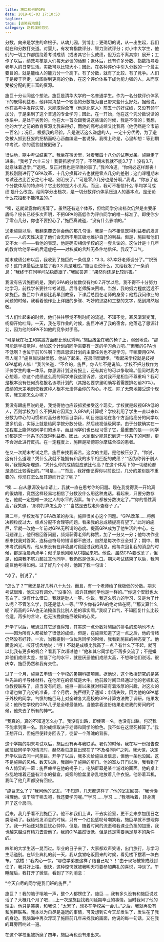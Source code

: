 ```yaml
---
title: 施巨和他的GPA
date: 2019-05-03 17:10:53
tagline: 
tags: [谈笑有鸿儒]
category: 路转溪桥忽见
---
```

分数，向来是学生的命根子。从幼儿园，到博士；更确切的说，从一出生起，我们就在和分数打交道。对婴儿，有发育指数评分、智力测试评分；对小中大学生，他们的一切工作都围绕着考试成绩（或者其它什么成绩，但万变不离其宗）展开；工作了以后，绩效考核是人们每天必谈的话题；退休后，还有许多分数、指数指导着老年人的日常生活。实数可以比较大小；因此，在各种评价中引入分数的一个最主要目的，就是能给人的能力分一个高下。有了分数，就有了比较、有了竞争。人们于是疲于奔走，试图得到更高的分数，在这个评价体系下成为能力强的人，从而享受被分配的更丰富的资源。  

施巨十分认同这个想法。施巨是清华大学的一名普通学生。作为一名分数评价体系下的既得利益者，他非常清楚一个较高的分数能为自己带来些什么好处。据他说，他在高考中发挥失常，未能取得全市（他是北京人）前五十的好成绩，又没有领军加分，于是来到了这个普通的专业学习；因此，在一开始，他在这个凭分数说话的体系中，是处于劣势的。他在大一首次跟我说这些话的时候，我是不信的；我想，他的大学之前的教育资源比我来得好，而他的高考成绩又比我高（他仍然是全市前一百名）；况且，根据我的经验，凡是说话这么谦虚的人，一定十分优秀，为了避免被人抓到狂妄的把柄而呕心沥血编造一套说辞。我嘴上称是，心里却想：等到期中考试，你的谎言就被戳破了。  

很快地，期中考试结束了。我坐在宿舍里，对着我四十八分的试卷发呆。施巨走了进来。“我考了六十三分！我要抓紧学习了，不然期末我就不能3.7了！没有3.7，就意味着退学。”“退吧。反正对我也是早晚的事了。”我冷冷道。“你何必这样颓丧！我校刚刚进行了GPA改革，十几分换算过去也就是零点几分的差别；这门课程期末考试还占比百分之七十呢。别沮丧了。”“可是零点几分也是分啊，”我说，“你忘了这个分数体系的特点吗？它比较的是大小关系。而且，我可不相信什么‘平均学习成绩’是什么改变。给同学分出档次，是一切分数评价体系压迫人的基本点，是无论什么花招都不能掩盖的。”  

 “唉，这就显露你的浅薄了。虽然还有这个体系，但给同学分出档次仍然是主要矛盾吗？校长已经多次声明，不把GPA的高低作为评价同学的唯一标准了。即使你少了零点几分，你也不要担心了，”施巨真诚道，“没有什么影响的。”  

送走施巨以后，我翻来覆去体会他的那几句话。我是一向不相信既得利益者的发言的——人的天性决定了他们会无所不用其极地维护自己的利益。但是，施巨和他们又不太一样——看他的表现，他是确实相信学校的这一套言论的。这估计是十几年的教育给他带来的后遗症吧——对权威的言辞无条件地信任。我叹了口气。  

期末成绩公布以后，我收到了施巨的一条信息：“3.3，87.幸好老师调分了。”“祝贺你！这门课最后还是拉了我0.3.真是难过。”施巨没说什么，又给我发了一条消息：“我终于在同学间站稳脚跟了。”我回答道：“果然你还是比较厉害。”   

我没有告诉施巨的是，我的GPA的分位数仅有约0.7.开学以后，我不得不十分努力地学习，前找学长要往年考试题，后寻老师解决困难。当然，我的努力程度远远不如施巨。施巨每节课都比我早到教室，下课后总围在老师的身旁；他找我问作业的问题的时候，我看着他作业上详细的步骤、巧妙的思路和工整的文字，感到肃然起敬。    

当人们忙起来的时候，他们往往察觉不到时间的流逝。不知不觉，寒风渐渐变薄，杨柳开始吐绿。一天，我在写作业的时候，施巨冲进了我的宿舍。他落选了思源计划，因为他的GPA不如他的竞争对手高。  

 “可是我在社工和实践方面都比他优秀啊。”施巨瘫坐在我的椅子上，弱弱地说。“那可能是学校觉得，参加这个计划的同学需要有一定的学习余力吧。”“但我的GPA也不低啊？也位于前10%啊？而且思源计划的主要任务也不是学习，干嘛要用GPA筛人呢？”施巨越说越愤怒，他站了起来，在房间里踱步。“看起来学校就是歧视GPA低的人嘛！”我苦笑道，“不会的，施巨。你去年不是说嘛，学校不把分数作为评价学生的唯一体系。你思源计划没有报上，还有其它的可以争取嘛。”但同时我内心想着，你这个成绩这么高的同学来我这里诉苦，这对我不是相当不尊重吗？我可是根本没有任何资格报名该项计划的（其报名要求里明确写着需要排名前20%）。成绩的天差地别使我这种人根本无法体会你的内心。不过，除了无奈地接受这个现实，我又能怎么办呢？  

我没有跟施巨说的是，我觉得他也应该抓紧接受这个现实。学校就是歧视GPA低的人，否则学校为什么不把其它因素加入GPA的计算呢？学校利用了学生一直以来以分数为中心的习惯和对高分者的盲目崇拜，明目张胆地在各个方面给高分的同学以更多机会，实际上就是给同学按分数分级，然后歧视低级同学。由于分数确实在一定程度上能体现同学们的水平，而且同学们也已经习惯了它，最重要的是——同学们都是这一体系下的既得利益者。因此，大家很少能意识到这一体系下的问题，更不会对此进行反抗。在一定程度上，施巨是斯德哥尔摩综合征的患者。  

在又一次期末考试之后，施巨来找我诉苦。这次的主题，是他被压分了。“你说，这有什么道理？凭什么我就不能拥有和我的水平相匹配的成绩？”“因为你弱于别人啊，”我慢条斯理道，“凭什么你的成绩就应该比他高？在这个体系下的一切结论都是通过比较得出的。”“可是……”“而且，我好像记得你以前说过，几分的差别是不重要的。你现在怎么反其道而行之了呢？”    

 “唉……自从思源没有申请上，我就一直在思考你的问题。现在我觉得我一开始真的很幼稚，竟然这样轻易地相信了分数没什么用这种鬼话。看起来，只要分数存在，他就一定是唯一决定人的水平的因素。每个人都被分数决定了。”“你的悟性真高，”我笑道，“那你打算怎么办？”“当然是去找老师查卷子了。”  

第二年，学校发布了GPA改革的办法。施巨很关心这个问题。“GPA改革……将解决颗粒度过大、绩点分配不合理等问题。看来我的总成绩提高有望了。”此时的施巨，早就一改他一年前对GPA无所谓的态度。提高GPA成为了他生活的中心。在习题课上，他积极回答问题，频频获得老师的称赞，加了一分又一分；他每次作业都来找我对答案，连标点符号的错误都不放过，自然是每次作业全对了；期中、期末考试前两周，他从来没有在非凌晨时段回过我的消息。他每次回复我的消息的时候，都是凌晨两点半；似乎是他刚刚从C楼回来吧。他说，虽然GPA要改革了，但是，如果我不努力超过其他同学，我仍然是低劣人口。期末考试结束了以后，我问施巨他考得如何。过了好几个小时，他回了我一句话：  

 “凉了。别说了。”  

 “怎么了？”“我还是好几科八十九分。而且，有一个老师给了我极低的分数。期末考试很难，他又没有调分。”“没事的，或许其他同学也是一样的。”“你这个安慰也太苍白了。没有什么借口，我就是逊人一等。你说，我这么努力的学习，又是为了什么呢？不管怎么学，我还是低人一等。”“至少你有GPA的绝对值在啊。”“那又算什么呢？再高的GPA也无法掩盖我比别人差的事实啊。”我叹了口气，不知回复什么比较合适。再多的言论，也无法挽救施巨破碎的心灵。  

开学了以后，我通过其它途径得知，其实这一点分数对施巨的排名的影响也不大——因为所有人都被给了很低的成绩。但是，在施巨知道了这一点之后，他的情绪仍然没有好转。一次，当我提到一位优秀同学的时候，我看到施巨的神态变了。他面露凶光、咬牙切齿地说：“哼！不就是成绩比我高了一点？有什么了不起，就可以比我有更多的机会？看我下次超过他！”他和其它同学也不再多交流了；不是嫌弃他们成绩太差，拉低了他的水平，就是厌恶他们成绩太高，不想和他们说话。很庆幸，施巨仍然和我有交往。  

过了一个月，施巨去申请一个学校的暑期科研项目。据他说，这个教授研究的是某种先进的半导体材料，在他所在的领域是大牛。他前段时间已经通过他的老板和这位教授联系了，应当没有问题。施巨一直以来就对科研有着浓厚的兴趣，对这次的申请也做了充分的准备。半个月后，施巨得到了通知：申请失败，因为他的GPA低于外校的同学。气愤的施巨马上对全球各大高校的GPA计算方法做了调研，结果发现：他所在学校的GPA几乎是全球最低的。当他拿着这份结果走进我的房间的时候，他失去了所有的神气。  

 “我真的，真的不知道怎么办了。我没有出路，即使第一名，也没有出路。何况我不能拿到第一名。我的成绩取决于老师和同学的脸色。我不如在这里死掉算了。”我正想开口，但施巨便转身回去了，徒留一个落魄的背影。  

这个学期的期末考试以后，施巨没有再与我联系。暑假的时候，我在写一份报告查阅班级同学学习情况时，赫然看见施巨出现在了“不及格同学”之列。我大惊，决定开学以后去问一问施巨。开学了以后，我多次给施巨发信息，但他一条也没回。这不是施巨的风格。数天以后，我敲响了施巨的房门。他的室友开门以后，我看到了令人惊异的一幕：施巨瘫坐在他的椅子上，电脑屏幕是某个游戏的画面。他的桌上杂乱地堆着还盛有汁水的餐盒，桌旁的脸盆里杂乱地放着几件衣服。他带着耳机，我叫了他几声都没有回应。  

“施巨怎么了？”我问他的室友。“不知道，几天都这样了，”他的室友回答，“我也懒得理他。该干嘛干嘛去吧，我还要学习呢。”“学习……学习……”我嘀咕着，转身离开了这个房间。  

后来，我几乎看不到施巨了。他不和我们上课，不去实验室，更不会来参加团日之类活动了。我给他发消息的时候，只有一个红色感叹号嘲笑我，施巨早就不想理你了。我一开始还对施巨忧心忡忡，但是，随着时间的流逝和我课业负担的加重，我也越来越没有精力去管他了。我的GPA虽然很低，但是还是需要满足基本的条件的。  

四年的大学生活一晃而过。毕业的日子来了，大家都欢声笑语，出门旅行，与学习生活道别。在毕业典礼的前一天，我从食堂吃饭回来的时候，看见楼下摆着一块白布。“跳楼！”我内心一惊，“哪位学弟要这样了结自己呢？！”由于现场被警戒线封住了，我只好上楼。很快，这种惊愕就被我明天将要参加典礼的喜悦，冲淡了。午睡醒后，我打开了微信，看到了下列消息：  

 “今天自尽的同学是我们班的施巨。”  

施巨？！我的脑子嗡地一声，整个人都愣住了。施巨……我有多久没有和施巨说过话了？大概几个月了吧……上一次是施巨找我问延期毕业的事情。当时我问了他的理由，他只是笑笑，和我说：“太累了，想多在学校呆一会儿。”之后，我就再没有和施巨联系。我本以为自尽是遥远的事情，可没想到它今天却发生了，发生在了我的身边。我脑海中再次浮现了施巨前几年来找我的画面，他说的每一句话，又在我的耳旁回响过一遍。  

在这个学校里被折磨了四年，施巨再也没有走出来。  